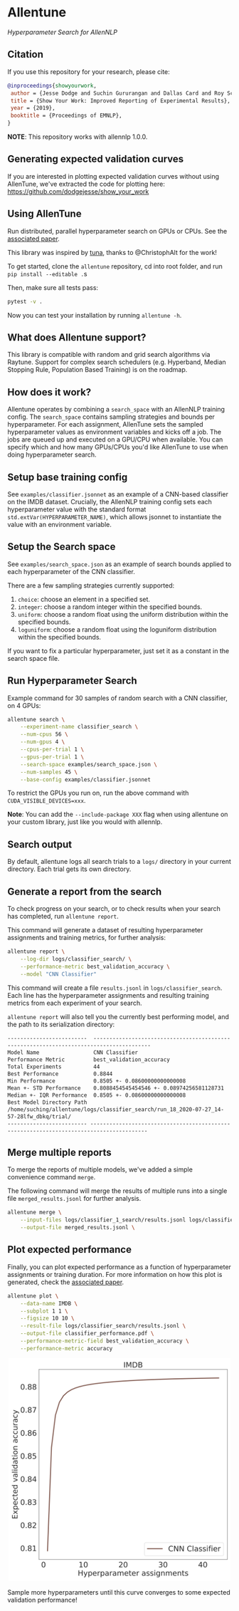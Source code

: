 # Allentune

*Hyperparameter Search for AllenNLP*

## Citation

If you use this repository for your research, please cite:

```bibtex
@inproceedings{showyourwork,
 author = {Jesse Dodge and Suchin Gururangan and Dallas Card and Roy Schwartz and Noah A. Smith},
 title = {Show Your Work: Improved Reporting of Experimental Results},
 year = {2019},
 booktitle = {Proceedings of EMNLP},
}
```

**NOTE**: This repository works with allennlp 1.0.0. 


## Generating expected validation curves

If you are interested in plotting expected validation curves without using AllenTune, we've extracted the code for plotting here: https://github.com/dodgejesse/show_your_work

## Using AllenTune

Run distributed, parallel hyperparameter search on GPUs or CPUs. See the [associated paper](https://arxiv.org/abs/1909.03004).

This library was inspired by [tuna](https://github.com/ChristophAlt/tuna), thanks to @ChristophAlt for the work!

To get started, clone the `allentune` repository, cd into root folder, and run `pip install --editable .`s  

Then, make sure all tests pass: 

```bash
pytest -v .
```

Now you can test your installation by running `allentune -h`.

## What does Allentune support?

This library is compatible with random and grid search algorithms via Raytune. Support for complex search schedulers (e.g. Hyperband, Median Stopping Rule, Population Based Training) is on the roadmap.

## How does it work?

Allentune operates by combining a `search_space` with an AllenNLP training config. The `search_space` contains sampling strategies and bounds per hyperparameter. For each assignment, AllenTune sets the sampled hyperparameter values as environment variables and kicks off a job. The jobs are queued up and executed on a GPU/CPU when available. You can specify which and how many GPUs/CPUs you'd like AllenTune to use when doing hyperparameter search.

## Setup base training config

See `examples/classifier.jsonnet` as an example of a CNN-based classifier on the IMDB dataset. Crucially, the AllenNLP training config sets each hyperparameter value with the standard format `std.extVar(HYPERPARAMETER_NAME)`, which allows jsonnet to instantiate the value with an environment variable.

## Setup the Search space

See `examples/search_space.json` as an example of search bounds applied to each hyperparameter of the CNN classifier.

There are a few sampling strategies currently supported:

1. `choice`: choose an element in a specified set.
2. `integer`: choose a random integer within the specified bounds.
3. `uniform`: choose a random float using the uniform distribution within the specified bounds.
4. `loguniform`: choose a random float using the loguniform distribution within the specified bounds.

If you want to fix a particular hyperparameter, just set it as a constant in the search space file.

## Run Hyperparameter Search

Example command for 30 samples of random search with a CNN classifier, on 4 GPUs:

```bash
allentune search \
    --experiment-name classifier_search \
    --num-cpus 56 \
    --num-gpus 4 \
    --cpus-per-trial 1 \
    --gpus-per-trial 1 \
    --search-space examples/search_space.json \
    --num-samples 45 \
    --base-config examples/classifier.jsonnet
```

To restrict the GPUs you run on, run the above command with `CUDA_VISIBLE_DEVICES=xxx`.

**Note**: You can add the `--include-package XXX` flag when using allentune on your custom library, just like you would with allennlp.


## Search output

By default, allentune logs all search trials to a `logs/` directory in your current directory. Each trial gets its own directory. 

## Generate a report from the search

To check progress on your search, or to check results when your search has completed, run `allentune report`. 

This command will generate a dataset of resulting hyperparameter assignments and training metrics, for further analysis:

```bash
allentune report \
    --log-dir logs/classifier_search/ \
    --performance-metric best_validation_accuracy \
    --model "CNN Classifier"
```

This command will create a file `results.jsonl` in `logs/classifier_search`. Each line has the hyperparameter assignments and resulting training metrics from each experiment of your search.

`allentune report` will also tell you the currently best performing model, and the path to its serialization directory:

```
-------------------------  ----------------------------------------------------------------------------------------
Model Name                 CNN Classifier                                                            
Performance Metric         best_validation_accuracy                                                          
Total Experiments          44
Best Performance           0.8844
Min Performance            0.8505 +- 0.08600000000000008
Mean +- STD Performance    0.8088454545454546 +- 0.08974256581128731
Median +- IQR Performance  0.8505 +- 0.08600000000000008
Best Model Directory Path /home/suching/allentune/logs/classifier_search/run_18_2020-07-27_14-57-28lfw_dbkq/trial/
------------------------- ----------------------------------------------------------------------------------------
```



## Merge multiple reports

To merge the reports of multiple models, we've added a simple convenience command `merge`.

The following command will merge the results of multiple runs into a single file `merged_results.jsonl` for further analysis.

```bash
allentune merge \
    --input-files logs/classifier_1_search/results.jsonl logs/classifier_2_search/results.jsonl  \
    --output-file merged_results.jsonl \
```

## Plot expected performance

Finally, you can plot expected performance as a function of hyperparameter assignments or training duration. For more information on how this plot is generated, check the [associated paper](https://arxiv.org/abs/1909.03004).

```bash
allentune plot \
    --data-name IMDB \
    --subplot 1 1 \
    --figsize 10 10 \
    --result-file logs/classifier_search/results.jsonl \
    --output-file classifier_performance.pdf \
    --performance-metric-field best_validation_accuracy \
    --performance-metric accuracy
```

<div style="text-align:center"> <img src="figs/classifier_performance.png" width="500"></div>

Sample more hyperparameters until this curve converges to some expected validation performance!
